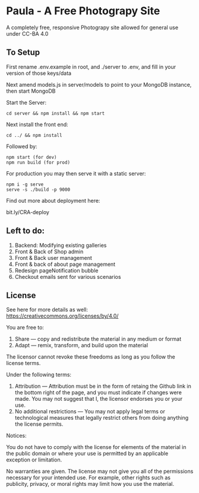 # Paula - A Free Photograpy Site

A completely free, responsive Photograpy site allowed for general use under CC-BA 4.0




To Setup
--

First rename .env.example in root, and ./server to .env, and fill in your version of those keys/data

Next amend models.js in server/models to point to your MongoDB instance, then start MongoDB

Start the Server: 

    cd server && npm install && npm start

Next install the front end: 

    cd ../ && npm install 

Followed by: 

    npm start (for dev)
    npm run build (for prod)

For production you may then serve it with a static server:

    npm i -g serve
    serve -s ./build -p 9000

Find out more about deployment here:

  bit.ly/CRA-deploy


Left to do: 
-------------

1. Backend: Modifying existing galleries 
2. Front & Back of Shop admin
3. Front & Back user management
4. Front & back of about page management
4. Redesign pageNotification bubble 
5. Checkout emails sent for various scenarios


License
-- 
See here for more details as well: https://creativecommons.org/licenses/by/4.0/

You are free to:

1. Share — copy and redistribute the material in any medium or format
2. Adapt — remix, transform, and build upon the material

The licensor cannot revoke these freedoms as long as you follow the license terms.

Under the following terms:

1. Attribution — Attribution must be in the form of retaing the Github link in the bottom right of the page, and you must indicate if changes were made. You may not suggest that I, the licensor endorses you or your use.
2. No additional restrictions — You may not apply legal terms or technological measures that legally restrict others from doing anything the license permits.

Notices:

You do not have to comply with the license for elements of the material in the public domain or where your use is permitted by an applicable exception or limitation.

No warranties are given. The license may not give you all of the permissions necessary for your intended use. For example, other rights such as publicity, privacy, or moral rights may limit how you use the material.
